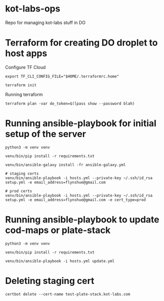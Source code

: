 # kot-labs-ops
Repo for managing kot-labs stuff in DO

# Terraform for creating DO droplet to host apps
Configure TF Cloud
```
export TF_CLI_CONFIG_FILE="$HOME/.terraformrc.home"

terraform init
```

Running terraform
```
terraform plan -var do_token=$(lpass show --password blah)
```

# Running ansible-playbook for initial setup of the server
```
python3 -m venv venv

venv/bin/pip install -r requirements.txt

venv/bin/ansible-galaxy install -fr ansible-galaxy.yml

# staging certs
venv/bin/ansible-playbook -i hosts.yml --private-key ~/.ssh/id_rsa setup.yml -e email_address=flynshue@gmail.com

# prod certs
venv/bin/ansible-playbook -i hosts.yml --private-key ~/.ssh/id_rsa setup.yml -e email_address=flynshue@gmail.com -e cert_type=prod
```

# Running ansible-playbook to update cod-maps or plate-stack
```
python3 -m venv venv

venv/bin/pip install -r requirements.txt

venv/bin/ansible-playbook -i hosts.yml update.yml
```

# Deleting staging cert
```
certbot delete --cert-name test-plate-stack.kot-labs.com
```